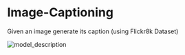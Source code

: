 # Image-Captioning
Given an image generate its caption (using Flickr8k Dataset)


![model_description](https://user-images.githubusercontent.com/55702886/166474412-48464a94-3ae6-4b65-878d-cb42803f5e82.png)
